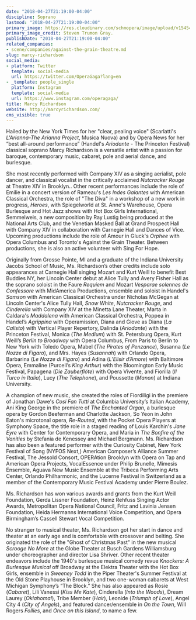 ```yaml
---
date: "2018-04-27T21:19:00-04:00"
discipline: Soprano
lastmod: "2018-04-27T21:19:00-04:00"
primary_image: https://res.cloudinary.com/schmopera/image/upload/v1545409169/media/webhook-uploads/1524878328716/IMG_8374.jpeg.jpeg
primary_image_credit: Steven Trumon Gray.
publishDate: "2018-04-27T21:19:00-04:00"
related_companies:
- scene/companies/against-the-grain-theatre.md
slug: marcy-richardson
social_media:
- platform: Twitter
  template: social-media
  url: https://twitter.com/OperaGaga?lang=en
- _template: people_single
  platform: Instagram
  template: social-media
  url: https://www.instagram.com/operagaga/
title: Marcy Richardson
website: http://marcyrichardson.com/
cms_visible: true
---
```


Hailed by the New York Times for her "clear, pealing voice" (Scarlatti's *L'Arianna-The Arianna Project*, Musica Nuova) and by Opera News for her “best all-around performance” (Handel's *Ariodante* - The Princeton Festival) classical soprano Marcy Richardson is a versatile artist with a passion for baroque, contemporary music, cabaret, pole and aerial dance, and burlesque.

She most recently performed with Company XIV as a singing aerialist, pole dancer, and classical vocalist in the critically acclaimed *Nutcracker Rouge* at Theatre XIV in Brooklyn.. Other recent performances include the role of Emilie in a concert version of Rameau's *Les Indes Galantes* with American Classical Orchestra, the role of "The Diva" in a workshop of a new work in progress, *Heroes*, with Spiegelworld at St. Anne's Warehouse, Opera Burlesque and Hot Jazz shows with Hot Box Girls International, Semmelweis, a new composition by Ray Lustig being produced at the National Arts Club, and the Venetian Masked Ball at Grand Prospect Hall with Company XIV in collaboration with Carnegie Hall and Dances of Vice.  Upcoming productions include the role of Amour in Gluck's *Orphee* with Opera Columbus and Toronto's Against the Grain Theater. Between productions, she is also an active volunteer with Sing For Hope.  

Originally from Grosse Pointe, MI and a graduate of the Indiana University Jacobs School of Music, Ms. Richardson’s other credits include solo appearances at Carnegie Hall singing Mozart and Kurt Weill to benefit Best Buddies NY, her Lincoln Center debut at Alice Tully and Avery Fisher Hall as the soprano soloist in the Faure *Requiem* and Mozart *Vesparae solennes de Confessore* with MidAmerica Productions, ensemble and soloist in Handel's *Samson* with American Classical Orchestra under Nicholas McGegan at Lincoln Center's Alice Tully Hall, *Snow White*, *Nutcracker Rouge*, and *Cinderella* with Company XIV at the Minetta Lane Theater, Marta in Caldara's *Maddalena* with American Classical Orchestra, Poppea in Handel’s *Agrippina* with Operamission, Diana and Giove as Diana (*La Calisto*) with Vertical Player Repertory, Dalinda (*Ariodante*) with the Princeton Festival, Monica (*The Medium*) with St. Petersburg Opera, Kurt Weill’s *Berlin to Broadway* with Opera Columbus, From Paris to Berlin to New York with Toledo Opera, Mabel (*The Pirates of Penzance*), Susanna (*Le Nozze di Figaro*), and Mrs. Hayes (*Susannah*) with Orlando Opera, Barbarina (*Le Nozze di Figaro*) and Adina (*L’Elisir d’Amore*) with Baltimore Opera, Emmaline (Purcell’s *King Arthur*) with the Bloomington Early Music Festival, Papagena (*Die Zauberflöte*) with Opera Vivente, and Fiorilla (*Il Turco in Italia*), Lucy (*The Telephone*), and Poussette (*Manon*) at Indiana University.

A champion of new music, she created the roles of Fiordiligi in the premiere of Jonathan Dawe's *Cosi Fan Tutti* at Columbia University’s Italian Academy, Ani King George in the premiere of *The Enchanted Organ*, a burlesque opera by Gordon Beeferman and Charlotte Jackson, So Yeon in John Eaton's microtonal opera, *Re-Routed*, with the Pocket Opera Players at Symphony Space, the title role in a staged reading of Louis Karchin's *Jane Eyre* with Center for Contemporary Opera, and Maria in *The Bonfire of the Vanities* by Stefania de Kenessey and Michael Bergmann. Ms. Richardson has also been a featured performer with the Curiosity Cabinet,  New York Festival of Song (NYFOS Next,) American Composer’s Alliance Summer Festival, The Jessold Consort, OPERAtion Brooklyn with Opera on Tap and American Opera Projects, VocalEssence under Philip Brunelle, Mimesis Ensemble, Aguava New Music Ensemble at the Tribeca Performing Arts Center, Orlando Philharmonic, and the Lucerne Festival in Switzerland as a member of the Contemporary Music Festival Academy under Pierre Boulez.

Ms. Richardson has won various awards and grants from the Kurt Weill Foundation, Gerda Lissner Foundation, Heinz Rehfuss Singing Actor Awards, Metropolitan Opera National Council, Fritz and Lavinia Jensen Foundation, Heida Hermanns International Voice Competition, and Opera Birmingham’s Cassell Stewart Vocal Competition.

No stranger to musical theater, Ms. Richardson got her start in dance and theater at an early age and is comfortable with crossover and belting. She originated the role of the "Ghost of Christmas Past" in the new musical *Scrooge No More* at the Globe Theater at Busch Gardens Williamsburg under choreographer and director Lisa Shriver. Other recent theater endeavors include the 1940's burlesque musical comedy revue *Knockers: A Burlesque Musical* off Broadway at the Elektra Theater with the Hot Box Girls, ensemble in *Sweeney Todd* in the Piper Theater's Summer Festival at the Old Stone Playhouse in Brooklyn, and two one-woman cabarets at West Michigan Symphony’s “The Block.” She has also appeared as Rosie (*Cabaret*), Lili Vanessi (*Kiss Me Kate*), Cinderella (*Into the Woods*), Dream Laurey (*Oklahoma!*), Tribe Member (*Hair*), Leonide (*Triumph of Love*), Angel City 4 (*City of Angels*), and featured dancer/ensemble in *On the Town*, Will Rogers *Follies*, and *Once on this Island*, to name a few.
